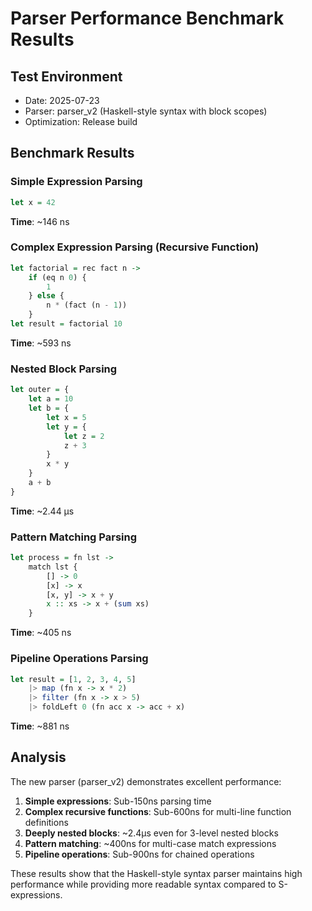 # Parser Performance Benchmark Results

## Test Environment
- Date: 2025-07-23
- Parser: parser_v2 (Haskell-style syntax with block scopes)
- Optimization: Release build

## Benchmark Results

### Simple Expression Parsing
```haskell
let x = 42
```
**Time**: ~146 ns

### Complex Expression Parsing (Recursive Function)
```haskell
let factorial = rec fact n ->
    if (eq n 0) {
        1
    } else {
        n * (fact (n - 1))
    }
let result = factorial 10
```
**Time**: ~593 ns

### Nested Block Parsing
```haskell
let outer = {
    let a = 10
    let b = {
        let x = 5
        let y = {
            let z = 2
            z + 3
        }
        x * y
    }
    a + b
}
```
**Time**: ~2.44 µs

### Pattern Matching Parsing
```haskell
let process = fn lst ->
    match lst {
        [] -> 0
        [x] -> x
        [x, y] -> x + y
        x :: xs -> x + (sum xs)
    }
```
**Time**: ~405 ns

### Pipeline Operations Parsing
```haskell
let result = [1, 2, 3, 4, 5]
    |> map (fn x -> x * 2)
    |> filter (fn x -> x > 5)
    |> foldLeft 0 (fn acc x -> acc + x)
```
**Time**: ~881 ns

## Analysis

The new parser (parser_v2) demonstrates excellent performance:

1. **Simple expressions**: Sub-150ns parsing time
2. **Complex recursive functions**: Sub-600ns for multi-line function definitions
3. **Deeply nested blocks**: ~2.4µs even for 3-level nested blocks
4. **Pattern matching**: ~400ns for multi-case match expressions
5. **Pipeline operations**: Sub-900ns for chained operations

These results show that the Haskell-style syntax parser maintains high performance while providing more readable syntax compared to S-expressions.